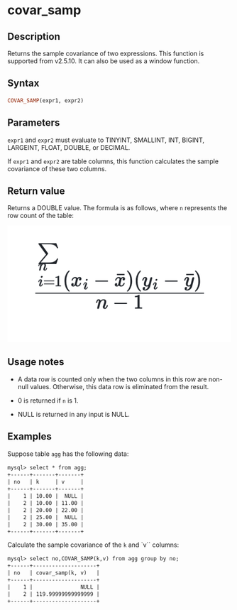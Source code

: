 ---
---

# covar_samp

## Description

Returns the sample covariance of two expressions. This function is supported from v2.5.10. It can also be used as a window function.

## Syntax

```Haskell
COVAR_SAMP(expr1, expr2)
```

## Parameters

`expr1` and `expr2` must evaluate to TINYINT, SMALLINT, INT, BIGINT, LARGEINT, FLOAT, DOUBLE, or DECIMAL.

If `expr1` and `expr2` are table columns, this function calculates the sample covariance of these two columns.

## Return value

Returns a DOUBLE value. The formula is as follows, where `n` represents the row count of the table:

![covar_samp formula](../../../assets/covar_samp_formula.png)

<!--$$
\frac{\sum_{i=1}^{n} (x_i - \bar{x})(y_i - \bar{y})}{n-1}
$$-->

## Usage notes

- A data row is counted only when the two columns in this row are non-null values. Otherwise, this data row is eliminated from the result.

- 0 is returned if `n` is 1.

- NULL is returned in any input is NULL.

## Examples

Suppose table `agg` has the following data:

```plaintext
mysql> select * from agg;
+------+-------+-------+
| no   | k     | v     |
+------+-------+-------+
|    1 | 10.00 |  NULL |
|    2 | 10.00 | 11.00 |
|    2 | 20.00 | 22.00 |
|    2 | 25.00 |  NULL |
|    2 | 30.00 | 35.00 |
+------+-------+-------+
```

Calculate the sample covariance of the `k` and `v`` columns:

```plaintext
mysql> select no,COVAR_SAMP(k,v) from agg group by no;
+------+--------------------+
| no   | covar_samp(k, v)   |
+------+--------------------+
|    1 |               NULL |
|    2 | 119.99999999999999 |
+------+--------------------+
```
